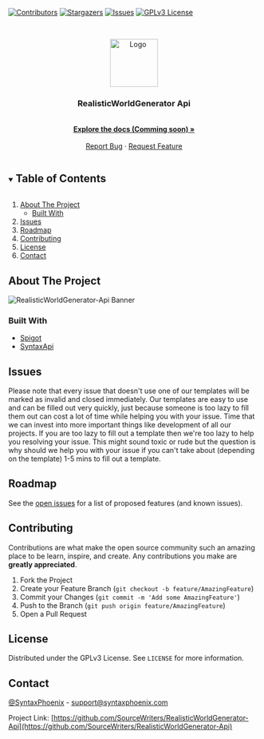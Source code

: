 <!--
*** Thanks for checking out the Best-README-Template.
*** Thanks again! Now go create something AMAZING! :D
-->



<!-- PROJECT SHIELDS -->
<!--
*** I'm using markdown "reference style" links for readability.
*** Reference links are enclosed in brackets [ ] instead of parentheses ( ).
*** See the bottom of this document for the declaration of the reference variables
*** for contributors-url, forks-url, etc. This is an optional, concise syntax you may use.
*** https://www.markdownguide.org/basic-syntax/#reference-style-links
-->
[![Contributors][contributors-shield]][contributors-url]
[![Stargazers][stars-shield]][stars-url]
[![Issues][issues-shield]][issues-url]
[![GPLv3 License][license-shield]][license-url]



<!-- PROJECT LOGO -->
<br />
<p align="center">
  <a href="https://github.com/SourceWriters/RealisticWorldGenerator-Api">
    <img src="images/logo.png" alt="Logo" width="96" height="96"/>
  </a>

  <h3 align="center">RealisticWorldGenerator Api</h3>

  <p align="center">
    <!-- TODO: project_description -->
    <br />
    <a href=""><strong>Explore the docs (Comming soon) »</strong></a>
    <br />
    <br />
    <a href="https://github.com/SourceWriters/RealisticWorldGenerator-Api/issues/new?labels=Bug&template=bug_report.md&title=%5BBUG%5D+Some+bug+that+happend">Report Bug</a>
    ·
    <a href="https://github.com/SourceWriters/RealisticWorldGenerator-Api/issues/new?labels=Enhancement%2C+Priority%3A+Optional&template=feature_request.md&title=%5BFEATURE%5D+Some+feature+that+could+be+cool">Request Feature</a>
  </p>
</p>



<!-- TABLE OF CONTENTS -->
<details open="open">
  <summary><h2 style="display: inline-block">Table of Contents</h2></summary>
  <ol>
    <li>
      <a href="#about-the-project">About The Project</a>
      <ul>
        <li><a href="#built-with">Built With</a></li>
      </ul>
    </li>
    <li><a href="#issues">Issues</a></li>
    <li><a href="#roadmap">Roadmap</a></li>
    <li><a href="#contributing">Contributing</a></li>
    <li><a href="#license">License</a></li>
    <li><a href="#contact">Contact</a></li>
  </ol>
</details>



<!-- ABOUT THE PROJECT -->
## About The Project

<img src="images/banner.png" alt="RealisticWorldGenerator-Api Banner"/>



### Built With

* [Spigot](https://hub.spigotmc.org/stash/projects/SPIGOT/repos/spigot/browse)
* [SyntaxApi](https://github.com/SyntaxPhoenix/syntaxapi)


<!-- GETTING STARTED -->
<!-- TODO: Add getting started section -->

<!-- ROADMAP -->
## Issues

Please note that every issue that doesn't use one of our templates will be marked as invalid and closed immediately.
Our templates are easy to use and can be filled out very quickly, just because someone is too lazy to fill them out can cost a lot of time while helping you with your issue. Time that we can invest into more important things like development of all our projects.
If you are too lazy to fill out a template then we're too lazy to help you resolving your issue.
This might sound toxic or rude but the question is why should we help you with your issue if you can't take about (depending on the template) 1-5 mins to fill out a template.

<!-- ROADMAP -->
## Roadmap

See the [open issues](https://github.com/SourceWriters/RealisticWorldGenerator-Api/issues) for a list of proposed features (and known issues).



<!-- CONTRIBUTING -->
## Contributing

Contributions are what make the open source community such an amazing place to be learn, inspire, and create. Any contributions you make are **greatly appreciated**.

1. Fork the Project
2. Create your Feature Branch (`git checkout -b feature/AmazingFeature`)
3. Commit your Changes (`git commit -m 'Add some AmazingFeature'`)
4. Push to the Branch (`git push origin feature/AmazingFeature`)
5. Open a Pull Request



<!-- LICENSE -->
## License

Distributed under the GPLv3 License. See `LICENSE` for more information.



<!-- CONTACT -->
## Contact

[@SyntaxPhoenix](https://twitter.com/SyntaxPhoenix) - support@syntaxphoenix.com

Project Link: [https://github.com/SourceWriters/RealisticWorldGenerator-Api](https://github.com/SourceWriters/RealisticWorldGenerator-Api)





<!-- MARKDOWN LINKS & IMAGES -->
<!-- https://www.markdownguide.org/basic-syntax/#reference-style-links -->
[contributors-shield]: https://img.shields.io/github/contributors/SourceWriters/RealisticWorldGenerator-Api.svg?style=flat-square
[contributors-url]: https://github.com/SourceWriters/RealisticWorldGenerator-Api/graphs/contributors
[stars-shield]: https://img.shields.io/github/stars/SourceWriters/RealisticWorldGenerator-Api.svg?style=flat-square
[stars-url]: https://github.com/SourceWriters/RealisticWorldGenerator-Api/stargazers
[issues-shield]: https://img.shields.io/github/issues/SourceWriters/RealisticWorldGenerator-Api.svg?style=flat-square
[issues-url]: https://github.com/SourceWriters/RealisticWorldGenerator-Api/issues
[license-shield]: https://img.shields.io/github/license/SourceWriters/RealisticWorldGenerator-Api.svg?style=flat-square
[license-url]: https://github.com/SourceWriters/RealisticWorldGenerator-Api/blob/master/LICENSE
